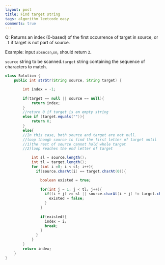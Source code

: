 ```yaml
---
layout: post
title: Find target string
tags: algorithm leetcode easy
comments: true
---
```


Q: Returns an index (0-based) of the first occurrence of target in source, or `-1` if target is not part of source.

Example: input `absncsn`,`sn`, should return `2`.

`source` string to be scanned.`target` string containing the sequence of characters to match.

```java
class Solution {
    public int strStr(String source, String target) {

        int index = -1;
        
        if(target == null || source == null){
            return index;
        }
        //return 0 if target is an empty string
        else if (target.equals("")){
            return 0;
        }
        else{
        //In this case, both source and target are not null.
        //loop though source to find the first letter of target until 
        //1)the rest of source cannot hold whole target
        //2)loop reaches the end letter of target

            int sl = source.length();
            int tl = target.length();
            for (int i =0; i < sl; i++){
              if(source.charAt(i) == target.charAt(0)){

                boolean existed = true;
                    
                for(int j = 1; j < tl; j++){
                  if((i + j) >= sl || source.charAt(i + j) != target.charAt(j)){
                    existed = false;
                  }
                }
                
                if(existed){
                  index = i;
                  break;
                }
              }
            }
        }
        return index;
    }
}
```